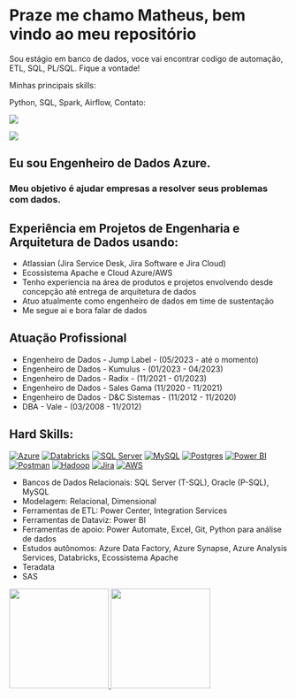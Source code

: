 # Praze me chamo Matheus, bem vindo ao meu repositório

Sou estágio em banco de dados, voce vai encontrar codigo de automação, ETL, SQL, PL/SQL. Fique a vontade!

Minhas principais skills:

<link rel="stylesheet" href="https://cdn.jsdelivr.net/gh/devicons/devicon@v2.15.1/devicon.min.css"> Python, <link rel="stylesheet" href="https://cdn.jsdelivr.net/gh/devicons/devicon@v2.15.1/devicon.min.css"> SQL, <link rel="stylesheet" href="https://cdn.jsdelivr.net/gh/devicons/devicon@v2.15.1/devicon.min.css"> Spark, <link rel="stylesheet" href="https://cdn.jsdelivr.net/gh/devicons/devicon@v2.15.1/devicon.min.css"> Airflow, <link rel="stylesheet" 



Contato:

<a href="https://www.linkedin.com/in/demetrius-mata-6aa74910a/" target="_blank"><img src="https://img.shields.io/badge/-LinkedIn-%230077B5?style=for-the-badge&logo=linkedin&logoColor=white" target="_blank"></a>   
</div> <a href = "dimagela25@gmail.com"><img src="https://img.shields.io/badge/Gmail-D14836?style=for-the-badge&logo=gmail&logoColor=white" target="_blank"></a>

## Eu sou Engenheiro de Dados Azure.

### Meu objetivo é ajudar empresas a resolver seus problemas com dados.

## Experiência em Projetos de Engenharia e Arquitetura de Dados usando:

- Atlassian (Jira Service Desk, Jira Software e Jira Cloud) 
- Ecossistema Apache e Cloud Azure/AWS 
- Tenho experiencia na área de produtos e projetos envolvendo desde concepção até entrega de arquitetura de dados
- Atuo atualmente como engenheiro de dados em time de sustentação 
- Me segue ai e bora falar de dados 

## Atuação Profissional 

- Engenheiro de Dados - Jump Label - (05/2023 - até o momento)
- Engenheiro de Dados - Kumulus - (01/2023 - 04/2023)
- Engenheiro de Dados - Radix - (11/2021 - 01/2023)
- Engenheiro de Dados - Sales Gama (11/2020 - 11/2021)
- Engenheiro de Dados - D&C Sistemas - (11/2012 - 11/2020)
- DBA - Vale - (03/2008 - 11/2012)


## Hard Skills:
[![Azure](https://img.shields.io/badge/microsoft%20azure-0089D6?style=for-the-badge&logo=microsoft-azure&logoColor=white)](https://github.com/demetriusengdados/demetriusengdados/edit/main/README.md)
[![Databricks](https://img.shields.io/badge/Databricks-FF3621?style=for-the-badge&logo=Databricks&logoColor=white)](https://github.com/demetriusengdados/demetriusengdados/edit/main/README.md)
[![SQL Server](https://img.shields.io/badge/Microsoft%20SQL%20Server-CC2927?style=for-the-badge&logo=microsoft%20sql%20server&logoColor=white)](https://github.com/demetriusengdados/demetriusengdados/edit/main/README.md)
[![MySQL](https://img.shields.io/badge/MySQL-005C84?style=for-the-badge&logo=mysql&logoColor=white)](https://github.com/demetriusengdados/demetriusengdados/edit/main/README.md)
[![Postgres](https://img.shields.io/badge/PostgreSQL-316192?style=for-the-badge&logo=postgresql&logoColor=white)](https://github.com/demetriusengdados/demetriusengdados/edit/main/README.md)
[![Power BI](https://img.shields.io/badge/PowerBI-F2C811?style=for-the-badge&logo=Power%20BI&logoColor=white)](https://github.comdemetriusengdados/demetriusengdados/edit/main/README.md)
[![Postman](https://img.shields.io/badge/Postman-FF6C37?style=for-the-badge&logo=Postman&logoColor=white)](https://github.com/demetriusengdados/demetriusengdados/edit/main/README.md)
[![Hadoop](https://img.shields.io/badge/Hadoop-5849be?style=for-the-badge&logo=Hadoop&logoColor=white)](https://github.com/demetriusengdados/demetriusengdados/edit/main/README.md)
[![Jira](https://img.shields.io/badge/Jira-0052CC?style=for-the-badge&logo=Jira&logoColor=white)](https://github.com/demetriusengdados/demetriusengdados/edit/main/README.md)
[![AWS](https://img.shields.io/badge/AWS-0052CC?style=for-the-badge&logo=AWS&logoColor=white)](https://github.com/demetriusengdados/demetriusengdados/edit/main/README.md)

- Bancos de Dados Relacionais: SQL Server (T-SQL), Oracle (P-SQL), MySQL
- Modelagem: Relacional, Dimensional
- Ferramentas de ETL: Power Center, Integration Services
- Ferramentas de Dataviz: Power BI
- Ferramentas de apoio: Power Automate, Excel, Git, Python para análise de dados
- Estudos autônomos: Azure Data Factory, Azure Synapse, Azure Analysis Services, Databricks, Ecossistema Apache 
- Teradata
- SAS

<div>
<a href="https://github.com/demetriusengdados">
<img height="180em" src="https://github-readme-stats.vercel.app/api/top-langs/?username=demetriusengdados&layout=compact&langs_count=7&theme=dracula"/>
<img height="180em" src="https://github-readme-stats.vercel.app/api?username=demetriusengdados&show_icons=true&theme=dracula&include_all_commits=true&count_private=true"/>
</div>
